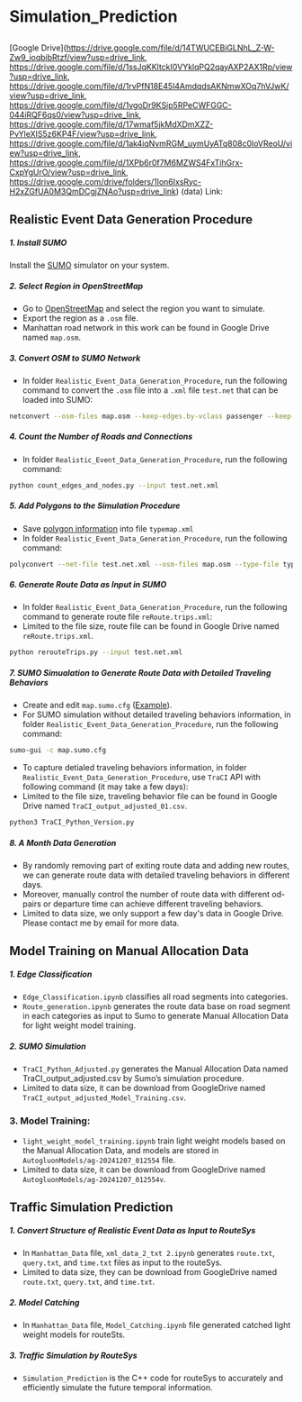 # Simulation_Prediction

## 

[Google Drive](https://drive.google.com/file/d/14TWUCEBiGLNhL_Z-W-Zw9_ioqbibRtzf/view?usp=drive_link, https://drive.google.com/file/d/1ssJqKKltckI0VYklqPQ2qayAXP2AX1Rp/view?usp=drive_link, https://drive.google.com/file/d/1rvPfN18E45l4AmdqdsAKNmwXOq7hVJwK/view?usp=drive_link, https://drive.google.com/file/d/1vgoDr9KSip5RPeCWFGGC-044iRQF6qs0/view?usp=drive_link, https://drive.google.com/file/d/17wmaf5jkMdXDmXZZ-PvYleXIS5z6KP4F/view?usp=drive_link, https://drive.google.com/file/d/1ak4iqNvmRGM_uymUyATq808c0loVReoU/view?usp=drive_link, https://drive.google.com/file/d/1XPb6r0f7M6MZWS4FxTihGrx-CxpYgUrO/view?usp=drive_link, https://drive.google.com/drive/folders/1lon6IxsRyc-H2xZGfUA0M3QmDCgjZNAo?usp=drive_link) (data) Link: 

## Realistic Event Data Generation Procedure

##### 1. Install SUMO
Install the [SUMO](https://sumo.dlr.de/docs/Downloads.php) simulator on your system.

##### 2. Select Region in OpenStreetMap
- Go to [OpenStreetMap](https://www.openstreetmap.org/#map=5/38.01/-95.84) and select the region you want to simulate.
- Export the region as a `.osm` file.
- Manhattan road network in this work can be found in Google Drive named `map.osm`.

##### 3. Convert OSM to SUMO Network
- In folder `Realistic_Event_Data_Generation_Procedure`, run the following command to convert the `.osm` file into a `.xml` file `test.net` that can be loaded into SUMO:

```bash
netconvert --osm-files map.osm --keep-edges.by-vclass passenger --keep-edges.by-type highway.living_street,highway.motorway,highway.motorway_link,highway.primary,highway.primary_link,highway.residential,highway.secondary,highway.secondary_link,highway.tertiary,highway.tertiary_link,highway.trunk,highway.trunk_link,highway.unclassified -o test.net.xml --no-internal-links -t osmNetconvert.typ.xml --keep-edges.components 1
```

##### 4. Count the Number of Roads and Connections
- In folder `Realistic_Event_Data_Generation_Procedure`, run the following command:
  
```bash
python count_edges_and_nodes.py --input test.net.xml
```

##### 5. Add Polygons to the Simulation Procedure
- Save [polygon information](https://sumo.dlr.de/wiki/Networks/Import/OpenStreetMap) into file `typemap.xml`
- In folder `Realistic_Event_Data_Generation_Procedure`, run the following command:

```bash
polyconvert --net-file test.net.xml --osm-files map.osm --type-file typemap.xml -o map.poly.xml
```

##### 6. Generate Route Data as Input in SUMO
- In folder `Realistic_Event_Data_Generation_Procedure`, run the following command to generate route file `reRoute.trips.xml`:
- Limited to the file size, route file can be found in Google Drive named `reRoute.trips.xml`.

```bash
python rerouteTrips.py --input test.net.xml
```

##### 7. SUMO Simualation to Generate Route Data with Detailed Traveling Behaviors
- Create and edit `map.sumo.cfg` ([Example](https://github.com/eclipse/sumo/blob/main/tests/complex/tutorial/hello/data/hello.sumocfg)).
- For SUMO simulation without detailed traveling behaviors information, in folder `Realistic_Event_Data_Generation_Procedure`, run the following command:

```bash
sumo-gui -c map.sumo.cfg 
```

- To capture detialed traveling behaviors information, in folder `Realistic_Event_Data_Generation_Procedure`, use `TraCI` API with following command (it may take a few days):
- Limited to the file size, traveling behavior file can be found in Google Drive named `TraCI_output_adjusted_01.csv`.

```bash
python3 TraCI_Python_Version.py
```

##### 8. A Month Data Generation
- By randomly removing part of exiting route data and adding new routes, we can generate route data with detailed traveling behaviors in different days.
- Moreover, manually control the number of route data with different od-pairs or departure time can achieve different traveling behaviors.
- Limited to data size, we only support a few day's data in Google Drive. Please contact me by email for more data.

## Model Training on Manual Allocation Data

##### 1. Edge Classification
- `Edge_Classification.ipynb` classifies all road segments into categories.
- `Route_generation.ipynb` generates the route data base on road segment in each categories as input to Sumo to generate Manual Allocation Data for light weight model training.

##### 2. SUMO Simulation
- `TraCI_Python_Adjusted.py` generates the Manual Allocation Data named TraCI_output_adjusted.csv by Sumo’s simulation procedure.
- Limited to data size, it can be download from GoogleDrive named `TraCI_output_adjusted_Model_Training.csv`.

### 3. Model Training:
- `light_weight_model_training.ipynb` train light weight models based on the Manual Allocation Data, and models are stored in `AutogluonModels/ag-20241207_012554` file.
- Limited to data size, it can be download from GoogleDrive named `AutogluonModels/ag-20241207_012554v`.

## Traffic Simulation Prediction

##### 1. Convert Structure of Realistic Event Data as Input to RouteSys
- In `Manhattan_Data` file, `xml_data_2_txt 2.ipynb` generates `route.txt`, `query.txt`, and `time.txt` files as input to the routeSys.
- Limited to data size, they can be download from GoogleDrive named `route.txt`, `query.txt`, and `time.txt`.

##### 2. Model Catching
- In `Manhattan_Data` file, `Model_Catching.ipynb` file generated catched light weight models for routeSts.

##### 3. Traffic Simulation by RouteSys
- `Simulation_Prediction` is the C++ code for routeSys to accurately and efficiently simulate the future temporal information.
